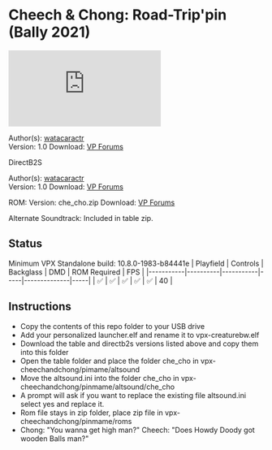 # Cheech & Chong: Road-Trip'pin (Bally 2021)

![Table Preview](https://www.vpforums.org/index.php?app=downloads&module=display&section=screenshot&record=91166&id=15975&full=1)

Author(s): [watacaractr](https://www.vpforums.org/index.php?showuser=89014)  
Version: 1.0
Download: [VP Forums](https://www.vpforums.org/index.php?app=downloads&showfile=15975)

DirectB2S

Author(s): [watacaractr](https://www.vpforums.org/index.php?showuser=89014)  
Version: 1.0
Download: [VP Forums](https://www.vpforums.org/index.php?app=downloads&showfile=15973)

ROM:
Version: che_cho.zip
Download: [VP Forums](https://www.vpforums.org/index.php?app=downloads&showfile=15971)

Alternate Soundtrack:
Included in table zip.

## Status 

Minimum VPX Standalone build: 10.8.0-1983-b84441e
| Playfield | Controls | Backglass | DMD | ROM Required | FPS | 
|-----------|----------|-----------|-----|--------------|-----|
| :white_check_mark: | :white_check_mark: | :white_check_mark: | :white_check_mark: | :white_check_mark: | 40 |

## Instructions

- Copy the contents of this repo folder to your USB drive
- Add your personalized launcher.elf and rename it to vpx-creaturebw.elf
- Download the table and directb2s versions listed above and copy them into this folder
- Open the table folder and place the folder che_cho in vpx-cheechandchong/pimame/altsound
- Move the altsound.ini into the folder che_cho in vpx-cheechandchong/pinmame/altsound/che_cho
- A prompt will ask if you want to replace the existing file altsound.ini select yes and replace it.
- Rom file stays in zip folder, place zip file in vpx-cheechandchong/pinmame/roms
- Chong: "You wanna get high man?"  Cheech: "Does Howdy Doody got wooden Balls man?"
